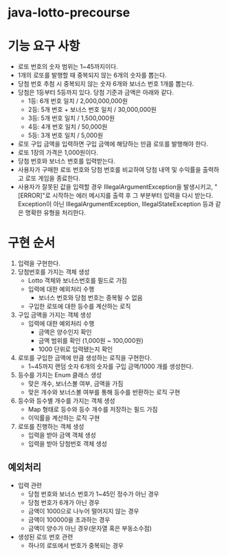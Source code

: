 # java-lotto-precourse
# 기능 요구 사항
- 로또 번호의 숫자 범위는 1~45까지이다.
- 1개의 로또를 발행할 때 중복되지 않는 6개의 숫자를 뽑는다.
- 당첨 번호 추첨 시 중복되지 않는 숫자 6개와 보너스 번호 1개를 뽑는다.
- 당첨은 1등부터 5등까지 있다. 당첨 기준과 금액은 아래와 같다.
  - 1등: 6개 번호 일치 / 2,000,000,000원
  - 2등: 5개 번호 + 보너스 번호 일치 / 30,000,000원
  - 3등: 5개 번호 일치 / 1,500,000원
  - 4등: 4개 번호 일치 / 50,000원
  - 5등: 3개 번호 일치 / 5,000원
- 로또 구입 금액을 입력하면 구입 금액에 해당하는 만큼 로또를 발행해야 한다.
- 로또 1장의 가격은 1,000원이다.
- 당첨 번호와 보너스 번호를 입력받는다.
- 사용자가 구매한 로또 번호와 당첨 번호를 비교하여 당첨 내역 및 수익률을 출력하고 로또 게임을 종료한다.
- 사용자가 잘못된 값을 입력할 경우 IllegalArgumentException을 발생시키고, "[ERROR]"로 시작하는 에러 메시지를 출력 후 그 부분부터 입력을 다시 받는다.
  Exception이 아닌 IllegalArgumentException, IllegalStateException 등과 같은 명확한 유형을 처리한다.

# 구현 순서
1. 입력을 구현한다.
2. 당첨번호를 가지는 객체 생성
    - Lotto 객체와 보너스번호를 필드로 가짐
    - 입력에 대한 예외처리 수행
      - 보너스 번호와 당첨 번호는 중복될 수 없음
    - 구입한 로또에 대한 등수를 계산하는 로직
3. 구입 금액을 가지는 객체 생성
    - 입력에 대한 예외처리 수행
      - 금액은 양수인지 확인
      - 금액 범위를 확인 (1,000원 ~ 100,000원)
      - 1000 단위로 입력됐는지 확인
4. 로또를 구입한 금액에 만큼 생성하는 로직을 구현한다.
   - 1~45까지 랜덤 숫자 6개의 숫자를 구입 금액/1000 개를 생성한다.
5. 등수를 가지는 Enum 클래스 생성
    - 맞은 개수, 보너스볼 여부, 금액을 가짐
    - 맞은 개수와 보너스볼 여부를 통해 등수를 반환하는 로직 구현
6. 등수와 등수별 개수를 가지는 객체 생성
    - Map 형태로 등수와 등수 개수를 저장하는 필드 가짐
    - 이익률을 계산하는 로직 구현
7. 로또를 진행하는 객체 생성
   - 입력을 받아 금액 객체 생성
   - 입력을 받아 당첨번호 객체 생성


## 예외처리
- 입력 관련
  - 당첨 번호와 보너스 번호가 1~45인 정수가 아닌 경우
  - 당첨 번호가 6개가 아닌 경우
  - 금액이 1000으로 나누어 떨어지지 않는 경우
  - 금액이 100000을 초과하는 경우
  - 금액이 양수가 아닌 경우(문자열 혹은 부동소수점)
- 생성된 로또 번호 관련
  - 하나의 로또에서 번호가 중복되는 경우
